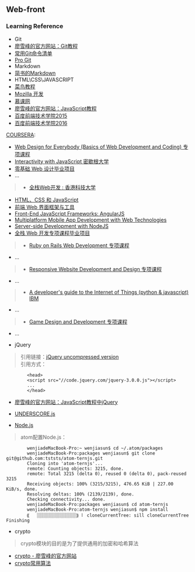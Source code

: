 ## Web-front
### Learning Reference
* Git  
 * [廖雪峰的官方网站：Git教程](http://www.liaoxuefeng.com)  
 * [常用Git命令清单](http://www.ruanyifeng.com/blog/2015/12/git-cheat-sheet.html)  
 * [Pro Git](http://iissnan.com/progit/)
* Markdown  
 * [简书的Markdown](http://www.jianshu.com/p/8c1d594afd85)  
* HTML\CSS\JAVASCRIPT  
 * [菜鸟教程](http://www.runoob.com)  
 * [Mozilla 开发](https://developer.mozilla.org/zh-CN/)  
 * [慕课网](http://www.imooc.com)  
 * [廖雪峰的官方网站：JavaScript教程](http://www.liaoxuefeng.com)  
 * [百度前端技术学院2015](https://github.com/baidu-ife/ife)  
 * [百度前端技术学院2016](http://ife.baidu.com/task/all)
 
>
[COURSERA](https://www.coursera.org):  
* [Web Design for Everybody (Basics of Web Development and Coding) 专项课程](https://www.coursera.org/specializations/web-design)   
 * [Interactivity with JavaScript 密歇根大学](https://www.coursera.org/learn/javascript)
 * [零基础 Web 设计毕业项目](https://www.coursera.org/learn/web-design-project)
 * ...

> * [全栈Web开发  : 香港科技大学](https://www.coursera.org/specializations/full-stack)  
 * [HTML、CSS 和 JavaScript](https://www.coursera.org/learn/html-css-javascript)
  * [前端 Web 界面框架与工具](https://www.coursera.org/learn/web-frameworks/home/welcome)
  * [Front-End JavaScript Frameworks: AngularJS](https://www.coursera.org/learn/angular-js)
  * [Multiplatform Mobile App Development with Web Technologies](https://www.coursera.org/learn/hybrid-mobile-development/home/welcome)
  * [Server-side Development with NodeJS](https://www.coursera.org/learn/server-side-development)
  * [全栈 Web 开发专项课程毕业项目](https://www.coursera.org/learn/web-development-project)

> * [Ruby on Rails Web Development 专项课程](https://www.coursera.org/specializations/ruby-on-rails) 
 * ...

> * [Responsive Website Development and Design 专项课程](https://www.coursera.org/specializations/website-development)
 * ...

> * [A developer's guide to the Internet of Things (python & javascript) IBM](https://www.coursera.org/learn/developer-iot/home/welcome) 
 * ...

> * [Game Design and Development 专项课程](https://www.coursera.org/specializations/game-development)
 * ...

* jQuery  
> 引用链接：[jQuery uncompressed version](https://code.jquery.com/jquery-3.0.0.js)  
引用方式：
  
            <head>  
            <script src="//code.jquery.com/jquery-3.0.0.js"></script>  
            ...  
            </head>

 * [廖雪峰的官方网站：JavaScript教程中jQuery](http://www.liaoxuefeng.com)
 * [UNDERSCORE.js](http://underscorejs.org)  

* [Node.js](https://nodejs.org/en/)  
> atom配置Node.js：

            wenjiadeMacBook-Pro:~ wenjiasun$ cd ~/.atom/packages  
            wenjiadeMacBook-Pro:packages wenjiasun$ git clone git@github.com:tststs/atom-ternjs.git  
            Cloning into 'atom-ternjs'...  
            remote: Counting objects: 3215, done.  
            remote: Total 3215 (delta 0), reused 0 (delta 0), pack-reused 3215  
            Receiving objects: 100% (3215/3215), 476.65 KiB | 227.00 KiB/s, done.  
            Resolving deltas: 100% (2139/2139), done.  
            Checking connectivity... done.  
            wenjiadeMacBook-Pro:packages wenjiasun$ cd atom-ternjs  
            wenjiadeMacBook-Pro:atom-ternjs wenjiasun$ npm install  
            ⸨   ░░░░░░░░░░░░░░░⸩ ⠇ cloneCurrentTree: sill cloneCurrentTree Finishing 
 
 * crypto     
 
 > crypto模块的目的是为了提供通用的加密和哈希算法  
 * [crypto - 廖雪峰的官方网站](http://www.liaoxuefeng.com/wiki/001434446689867b27157e896e74d51a89c25cc8b43bdb3000/001434501504929883d11d84a1541c6907eefd792c0da51000)
 * [crypto常用算法](https://github.com/michaelliao/learn-javascript/tree/master/samples/node/crypto)
